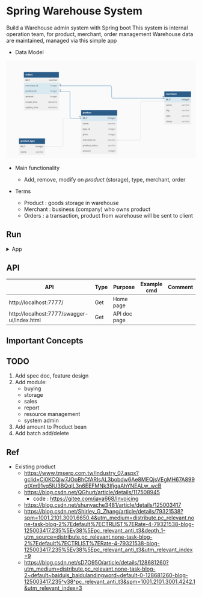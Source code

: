 # Spring Warehouse System

Build a Warehouse admin system with Spring boot
This system is internal operation team, for product, merchant, order management
Warehouse data are maintained, managed via this simple app

- Data Model
<p align="center"><img src ="./doc/pic/data_model.png"></p>

- Main functionality
  - Add, remove, modify on *product* (storage), type, merchant, order

- Terms
  - Product : goods storage in warehouse
  - Merchant : business (company) who owns product
  - Orders : a transaction, product from warehouse will be sent to client 

## Run

<details>
<summary>App</summary>

- Run DDL first
	- all SQL files under `/sql/ddl`

```bash
#---------------------------
# Run app
#---------------------------

# build
mvn package

# run
java -jar target/springWarehouse-0.0.1-SNAPSHOT.jar
```

</details>

## API

| API | Type | Purpose | Example cmd | Comment|
| ----- | -------- | ---- | ----- | ---- |
| http://localhost:7777/ | Get | Home page || |
| http://localhost:7777/swagger-ui/index.html | Get | API doc page || |

## Important Concepts

## TODO

1. Add spec doc, feature design
2. Add module:
    - buying
    - storage
    - sales
    - report
    - resource management
    - system admin
3. Add amount to Product bean
4. Add batch add/delete


## Ref

- Existing product
	- https://www.tmserp.com.tw/industry_07.aspx?gclid=Cj0KCQjw7JOpBhCfARIsAL3bobdw6Ae8MEQjsVEgMH67A899qtXm91vq5IU3BQqIL3n6EEFMNk3IfjgaAhYNEALw_wcB
	- https://blog.csdn.net/QGhurt/article/details/117508945
		- code : https://gitee.com/java668/Invoicing
	- https://blog.csdn.net/shunyache3481/article/details/125003417
	- https://blog.csdn.net/Shirley_G_Zhang/article/details/79321538?spm=1001.2101.3001.6650.4&utm_medium=distribute.pc_relevant.none-task-blog-2%7Edefault%7ECTRLIST%7ERate-4-79321538-blog-125003417.235%5Ev38%5Epc_relevant_anti_t3&depth_1-utm_source=distribute.pc_relevant.none-task-blog-2%7Edefault%7ECTRLIST%7ERate-4-79321538-blog-125003417.235%5Ev38%5Epc_relevant_anti_t3&utm_relevant_index=9
	- https://blog.csdn.net/sD7O95O/article/details/128681260?utm_medium=distribute.pc_relevant.none-task-blog-2~default~baidujs_baidulandingword~default-0-128681260-blog-125003417.235^v38^pc_relevant_anti_t3&spm=1001.2101.3001.4242.1&utm_relevant_index=3